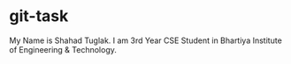 # git-task
My Name is Shahad Tuglak.
I am 3rd Year CSE Student in Bhartiya Institute of Engineering & Technology.
